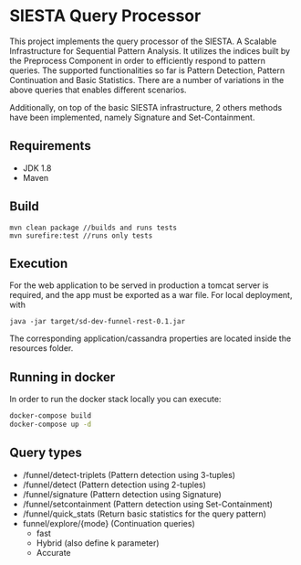 # SIESTA Query Processor

This project implements the query processor of the SIESTA. A Scalable Infrastructure for Sequential Pattern Analysis.
It utilizes the indices built by the Preprocess Component in order to efficiently respond to pattern queries.
The supported functionalities so far is Pattern Detection, Pattern Continuation and Basic Statistics. There are a number of
variations in the above queries that enables different scenarios.

Additionally, on top of the basic SIESTA infrastructure, 2 others methods have been implemented, namely Signature and Set-Containment. 

## Requirements
* JDK 1.8
* Maven

## Build 
```
mvn clean package //builds and runs tests
mvn surefire:test //runs only tests
```

## Execution

For the web application to be served in production a tomcat server is required, and the app must be exported as a war file.
For local deployment, with

```
java -jar target/sd-dev-funnel-rest-0.1.jar
```

The corresponding application/cassandra properties are located inside the resources folder.

## Running in docker

In order to run the docker stack locally you can execute:

```bash
docker-compose build
docker-compose up -d
```

## Query types

* /funnel/detect-triplets (Pattern detection using 3-tuples)
* /funnel/detect (Pattern detection using 2-tuples)
* /funnel/signature (Pattern detection using Signature)
* /funnel/setcontainment (Pattern detection using Set-Containment)
* /funnel/quick_stats (Return basic statistics for the query pattern)
* funnel/explore/{mode} (Continuation queries)
    * fast 
    * Hybrid (also define k parameter)
    * Accurate
